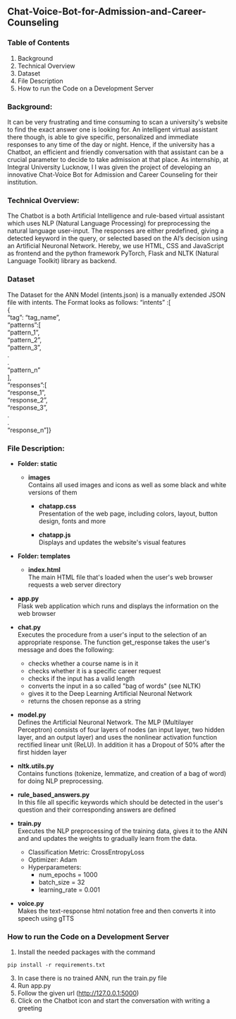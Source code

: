 ## Chat-Voice-Bot-for-Admission-and-Career-Counseling

### Table of Contents
1. Background
2. Technical Overview
3. Dataset
4. File Description
5. How to run the Code on a Development Server 


### Background:
It can be very frustrating and time consuming to scan a university's website to find the exact answer one is looking for. An intelligent virtual assistant there though, is able to give specific, personalized and immediate responses to any time of the day or night. Hence, if the university has a Chatbot, an efficient and friendly conversation with that assistant can be a crucial parameter to decide to take admission at that place. As internship, at Integral University Lucknow, I I was given the project of developing an innovative Chat-Voice Bot for Admission and Career Counseling for their institution. 

### Technical Overview:
The Chatbot is a both Artificial Intelligence and rule-based virtual assistant which uses NLP (Natural Language Processing) for preprocessing the natural language user-input. The responses are either predefined, giving a detected  keyword in the query, or selected based on the AI’s decision using an Artificial Neuronal Network. Hereby, we use HTML, CSS and JavaScript as frontend and the python framework PyTorch, Flask and NLTK (Natural Language Toolkit) library as backend. <br>

### Dataset
The Dataset for the ANN Model (intents.json) is a manually extended JSON file with intents. The Format looks as follows:
“intents” :[<br>
{<br>
“tag”: “tag_name”,<br>
“patterns”:[<br>
“pattern_1”,<br>
“pattern_2”,<br>
“pattern_3”,<br>
.<br>
.<br>
“pattern_n”<br>
],<br>
“responses”:[<br>
“response_1”,<br>
“response_2”,<br>
“response_3”,<br>
.<br>
.<br>
“response_n”]}<br>

### File Description: 
- **Folder: static** <br>
    - **images** <br>
    Contains all used images and icons as well as some black and white versions of     them <br>

      - **chatapp.css** <br>
      Presentation of the web page, including colors, layout, button design,  fonts       and more<br>
      
      - **chatapp.js** <br>
      Displays and updates the website's visual features <br>
      
- **Folder: templates** <br>
    - **index.html** <br>
   The main HTML file that's loaded when the user's web browser requests a web        server directory<br>
      
- **app.py** <br>
     Flask web application which runs and displays the information on the web     browser<br>
        
 - **chat.py** <br>
      Executes the procedure from a user's input to the selection of an appropriate response. The function get_response takes the user's message and does the following: <br>
      - checks whether a course name is in it<br>
      - checks whether it is a specific  career request<br>
      - checks if the input has a valid length<br>
      - converts the input in a so called "bag of words" (see NLTK)<br>
      - gives it to the Deep Learning Artificial Neuronal Network<br>
      - returns the chosen reponse as a string<br>

 - **model.py** <br>
      Defines the Artificial Neuronal Network. The MLP (Multilayer Perceptron) consists of four layers of nodes (an input layer, two hidden layer, and an output layer) and uses the nonlinear activation function rectified linear unit (ReLU).
In addition it has a Dropout of 50% after the first hidden layer<br>

- **nltk.utils.py** <br>
      Contains functions (tokenize, lemmatize, and creation of a bag of word) for doing NLP preprocessing. <br>
      
- **rule_based_answers.py**<br>
     In this file all specific keywords which should be detected in the user's question and their corresponding answers are defined<br>

 - **train.py** <br>
      Executes the NLP preprocessing of the training data, gives it to the ANN and  and updates the weights to gradually learn from the data. <br>
       
      - Classification Metric: CrossEntropyLoss <br>
      - Optimizer: Adam <br>
      - Hyperparameters: <br>
        - num_epochs = 1000<br>
        - batch_size = 32 <br>
        - learning_rate = 0.001<br>
        
- **voice.py**<br>
     Makes the text-response html notation free and then converts it into speech using gTTS<br>


### How to run the Code on a Development Server 

1. Install the needed packages with the command 
``` 
pip install -r requirements.txt 
```
3. In case there is no trained ANN, run the train.py file
4. Run app.py
5. Follow the given url (http://127.0.0.1:5000)
6. Click on the Chatbot icon and start the conversation with writing a greeting 
